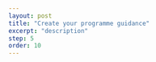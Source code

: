 ```yaml
---
layout: post
title: "Create your programme guidance"
excerpt: "description"
step: 5
order: 10
---
```


